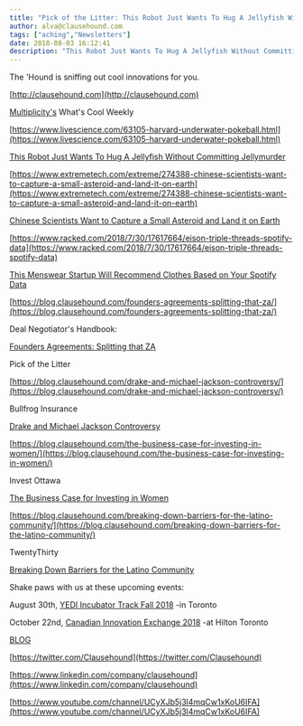 ```yaml
---
title: "Pick of the Litter: This Robot Just Wants To Hug A Jellyfish Without Committing Jellymurder"
author: alva@clausehound.com
tags: ["aching","Newsletters"]
date: 2018-08-03 16:12:41
description: "This Robot Just Wants To Hug A Jellyfish Without Committing Jellymurder"
---
```


The 'Hound is sniffing out cool innovations for you.

[http://clausehound.com](http://clausehound.com)

[Multiplicity's](http://multiplicity.media) What's Cool Weekly

[https://www.livescience.com/63105-harvard-underwater-pokeball.html](https://www.livescience.com/63105-harvard-underwater-pokeball.html)

[This Robot Just Wants To Hug A Jellyfish Without Committing Jellymurder](https://www.livescience.com/63105-harvard-underwater-pokeball.html)

[https://www.extremetech.com/extreme/274388-chinese-scientists-want-to-capture-a-small-asteroid-and-land-it-on-earth](https://www.extremetech.com/extreme/274388-chinese-scientists-want-to-capture-a-small-asteroid-and-land-it-on-earth)

[Chinese Scientists Want to Capture a Small Asteroid and Land it on Earth](https://www.extremetech.com/extreme/274388-chinese-scientists-want-to-capture-a-small-asteroid-and-land-it-on-earth)

[https://www.racked.com/2018/7/30/17617664/eison-triple-threads-spotify-data](https://www.racked.com/2018/7/30/17617664/eison-triple-threads-spotify-data)

[This Menswear Startup Will Recommend Clothes Based on Your Spotify Data ](https://www.racked.com/2018/7/30/17617664/eison-triple-threads-spotify-data)

[https://blog.clausehound.com/founders-agreements-splitting-that-za/](https://blog.clausehound.com/founders-agreements-splitting-that-za/)

Deal Negotiator's Handbook: 

[ Founders Agreements: Splitting that ZA ](https://blog.clausehound.com/founders-agreements-splitting-that-za/)

Pick of the Litter

[https://blog.clausehound.com/drake-and-michael-jackson-controversy/](https://blog.clausehound.com/drake-and-michael-jackson-controversy/)

 Bullfrog Insurance 

[ Drake and Michael Jackson Controversy](https://blog.clausehound.com/drake-and-michael-jackson-controversy/)

[https://blog.clausehound.com/the-business-case-for-investing-in-women/](https://blog.clausehound.com/the-business-case-for-investing-in-women/)

 Invest Ottawa 

[ The Business Case for Investing in Women](https://blog.clausehound.com/the-business-case-for-investing-in-women/)

[https://blog.clausehound.com/breaking-down-barriers-for-the-latino-community/](https://blog.clausehound.com/breaking-down-barriers-for-the-latino-community/)

 TwentyThirty 

[Breaking Down Barriers for the Latino Community](https://blog.clausehound.com/breaking-down-barriers-for-the-latino-community/)

Shake paws with us at these upcoming events: 

August 30th, [YEDI Incubator Track Fall 2018](https://blog.clausehound.com/yedi-incubator-track-fall-2018/) -in Toronto

October 22nd, [Canadian Innovation Exchange 2018](https://blog.clausehound.com/canadian-innovation-exchange-2018/) -at Hilton Toronto

[BLOG](http://blog.clausehound.com)

[https://twitter.com/Clausehound](https://twitter.com/Clausehound)

[https://www.linkedin.com/company/clausehound](https://www.linkedin.com/company/clausehound)

[https://www.youtube.com/channel/UCyXJb5j3l4mqCw1xKoU6IFA](https://www.youtube.com/channel/UCyXJb5j3l4mqCw1xKoU6IFA)
